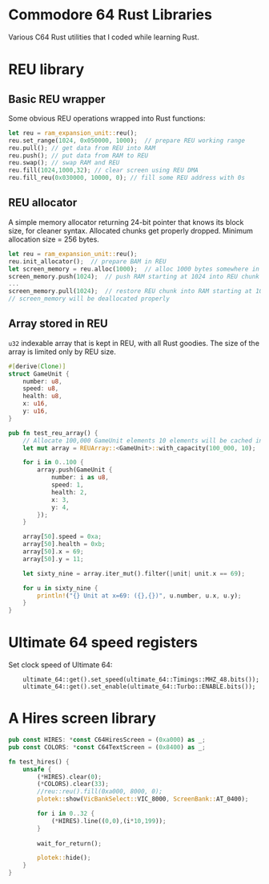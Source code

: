 # Commodore 64 Rust Libraries

Various C64 Rust utilities that I coded while learning Rust.

# REU library

## Basic REU wrapper

Some obvious REU operations wrapped into Rust functions:

```Rust
let reu = ram_expansion_unit::reu();
reu.set_range(1024, 0x050000, 1000);  // prepare REU working range
reu.pull(); // get data from REU into RAM
reu.push(); // put data from RAM to REU
reu.swap(); // swap RAM and REU
reu.fill(1024,1000,32); // clear screen using REU DMA
reu.fill_reu(0x030000, 10000, 0); // fill some REU address with 0s
```

## REU allocator

A simple memory allocator returning 24-bit pointer that knows its block size, for cleaner syntax. Allocated chunks get properly dropped. Minimum allocation size = 256 bytes.

```Rust
let reu = ram_expansion_unit::reu();
reu.init_allocator();  // prepare BAM in REU
let screen_memory = reu.alloc(1000);  // alloc 1000 bytes somewhere in REU
screen_memory.push(1024);  // push RAM starting at 1024 into REU chunk
...
screen_memory.pull(1024);  // restore REU chunk into RAM starting at 1024
// screen_memory will be deallocated properly
```

## Array stored in REU

`u32` indexable array that is kept in REU, with all Rust goodies. The size of the array is limited only by REU size.

```Rust
#[derive(Clone)]
struct GameUnit {
    number: u8,
    speed: u8,
    health: u8,
    x: u16,
    y: u16,
}

pub fn test_reu_array() {
    // Allocate 100,000 GameUnit elements 10 elements will be cached in RAM
    let mut array = REUArray::<GameUnit>::with_capacity(100_000, 10);

    for i in 0..100 {
        array.push(GameUnit {
            number: i as u8,
            speed: 1,
            health: 2,
            x: 3,
            y: 4,
        });
    }

    array[50].speed = 0xa;
    array[50].health = 0xb;
    array[50].x = 69;
    array[50].y = 11;

    let sixty_nine = array.iter_mut().filter(|unit| unit.x == 69);

    for u in sixty_nine {
        println!("{} Unit at x=69: ({},{})", u.number, u.x, u.y);
    }
}
```

# Ultimate 64 speed registers

Set clock speed of Ultimate 64:

```
    ultimate_64::get().set_speed(ultimate_64::Timings::MHZ_48.bits());
    ultimate_64::get().set_enable(ultimate_64::Turbo::ENABLE.bits());
```

# A Hires screen library

```Rust
pub const HIRES: *const C64HiresScreen = (0xa000) as _;
pub const COLORS: *const C64TextScreen = (0x8400) as _;

fn test_hires() {
    unsafe {
        (*HIRES).clear(0);
        (*COLORS).clear(33);
        //reu::reu().fill(0xa000, 8000, 0);
        plotek::show(VicBankSelect::VIC_8000, ScreenBank::AT_0400);

        for i in 0..32 {
            (*HIRES).line((0,0),(i*10,199));
        }
    
        wait_for_return();

        plotek::hide();
    }
}
```
